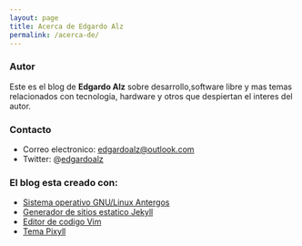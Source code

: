 ```yaml
---
layout: page
title: Acerca de Edgardo Alz 
permalink: /acerca-de/
---
```

### Autor
Este es el blog de **Edgardo Alz** sobre desarrollo,software libre y mas temas 
relacionados con tecnologia, hardware y otros que despiertan el interes del autor.

### Contacto
* Correo electronico: [edgardoalz@outlook.com](mailto:edgardoalz@outlook.com)
* Twitter: @[edgardoalz](http://twitter.com/edgardoalz)

### El blog esta creado con:
* [Sistema operativo GNU/Linux Antergos](http://antergos.com)
* [Generador de sitios estatico Jekyll](http://jekyllrb.com)
* [Editor de codigo Vim](http://vim.org)
* [Tema Pixyll](http://pixyll.com)
